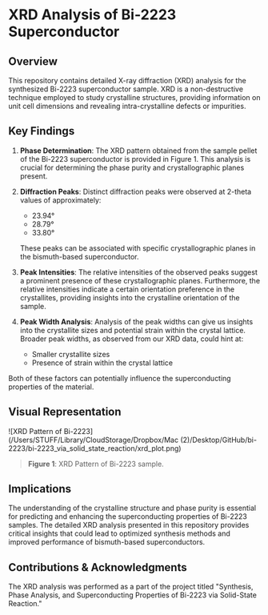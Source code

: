 # XRD Analysis of Bi-2223 Superconductor

## Overview

This repository contains detailed X-ray diffraction (XRD) analysis for the synthesized Bi-2223 superconductor sample. XRD is a non-destructive technique employed to study crystalline structures, providing information on unit cell dimensions and revealing intra-crystalline defects or impurities.

## Key Findings

1. **Phase Determination**: The XRD pattern obtained from the sample pellet of the Bi-2223 superconductor is provided in Figure 1. This analysis is crucial for determining the phase purity and crystallographic planes present.

2. **Diffraction Peaks**: Distinct diffraction peaks were observed at 2-theta values of approximately:
   - 23.94°
   - 28.79°
   - 33.80°
   
   These peaks can be associated with specific crystallographic planes in the bismuth-based superconductor.

3. **Peak Intensities**: The relative intensities of the observed peaks suggest a prominent presence of these crystallographic planes. Furthermore, the relative intensities indicate a certain orientation preference in the crystallites, providing insights into the crystalline orientation of the sample.

4. **Peak Width Analysis**: Analysis of the peak widths can give us insights into the crystallite sizes and potential strain within the crystal lattice. Broader peak widths, as observed from our XRD data, could hint at:
   - Smaller crystallite sizes
   - Presence of strain within the crystal lattice

Both of these factors can potentially influence the superconducting properties of the material.

## Visual Representation

![XRD Pattern of Bi-2223](/Users/STUFF/Library/CloudStorage/Dropbox/Mac (2)/Desktop/GitHub/bi-2223/bi-2223_via_solid_state_reaction/xrd_plot.png)

> **Figure 1**: XRD Pattern of Bi-2223 sample. 

## Implications

The understanding of the crystalline structure and phase purity is essential for predicting and enhancing the superconducting properties of Bi-2223 samples. The detailed XRD analysis presented in this repository provides critical insights that could lead to optimized synthesis methods and improved performance of bismuth-based superconductors.

## Contributions & Acknowledgments

The XRD analysis was performed as a part of the project titled "Synthesis, Phase Analysis, and Superconducting Properties of Bi-2223 via Solid-State Reaction."

